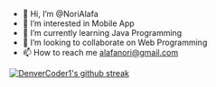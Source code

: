 - 👋 Hi, I’m @NoriAlafa
- 👀 I’m interested in Mobile App
- 🌱 I’m currently learning Java Programming
- 💞️ I’m looking to collaborate on Web Programming
- 📫 How to reach me alafanori@gmail.com


[![DenverCoder1's github streak](https://github-readme-streak-stats.herokuapp.com/?user=NoriAlafa&theme=blue-green)](https://github.com/DenverCoder1/github-readme-streak-stats)


<!---
NoriAlafa/NoriAlafa is a ✨ special ✨ repository because its `README.md` (this file) appears on your GitHub profile.
You can click the Preview link to take a look at your changes.
--->
